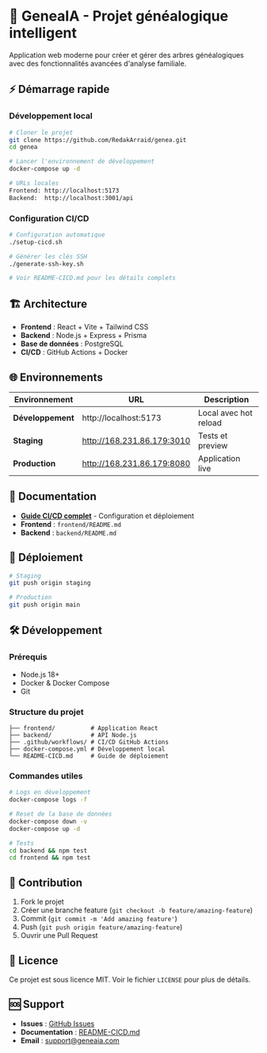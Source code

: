 # 🚀 GeneaIA - Projet généalogique intelligent

Application web moderne pour créer et gérer des arbres généalogiques avec des fonctionnalités avancées d'analyse familiale.

## ⚡ Démarrage rapide

### Développement local
```bash
# Cloner le projet
git clone https://github.com/RedakArraid/genea.git
cd genea

# Lancer l'environnement de développement
docker-compose up -d

# URLs locales
Frontend: http://localhost:5173
Backend:  http://localhost:3001/api
```

### Configuration CI/CD
```bash
# Configuration automatique
./setup-cicd.sh

# Générer les clés SSH
./generate-ssh-key.sh

# Voir README-CICD.md pour les détails complets
```

## 🏗️ Architecture

- **Frontend** : React + Vite + Tailwind CSS
- **Backend** : Node.js + Express + Prisma
- **Base de données** : PostgreSQL
- **CI/CD** : GitHub Actions + Docker

## 🌐 Environnements

| Environnement | URL | Description |
|---------------|-----|-------------|
| **Développement** | http://localhost:5173 | Local avec hot reload |
| **Staging** | http://168.231.86.179:3010 | Tests et preview |
| **Production** | http://168.231.86.179:8080 | Application live |

## 📖 Documentation

- **[Guide CI/CD complet](README-CICD.md)** - Configuration et déploiement
- **Frontend** : `frontend/README.md`
- **Backend** : `backend/README.md`

## 🚀 Déploiement

```bash
# Staging
git push origin staging

# Production
git push origin main
```

## 🛠️ Développement

### Prérequis
- Node.js 18+
- Docker & Docker Compose
- Git

### Structure du projet
```
├── frontend/          # Application React
├── backend/           # API Node.js
├── .github/workflows/ # CI/CD GitHub Actions
├── docker-compose.yml # Développement local
└── README-CICD.md     # Guide de déploiement
```

### Commandes utiles
```bash
# Logs en développement
docker-compose logs -f

# Reset de la base de données
docker-compose down -v
docker-compose up -d

# Tests
cd backend && npm test
cd frontend && npm test
```

## 🤝 Contribution

1. Fork le projet
2. Créer une branche feature (`git checkout -b feature/amazing-feature`)
3. Commit (`git commit -m 'Add amazing feature'`)
4. Push (`git push origin feature/amazing-feature`)
5. Ouvrir une Pull Request

## 📄 Licence

Ce projet est sous licence MIT. Voir le fichier `LICENSE` pour plus de détails.

## 🆘 Support

- **Issues** : [GitHub Issues](https://github.com/RedakArraid/genea/issues)
- **Documentation** : [README-CICD.md](README-CICD.md)
- **Email** : support@geneaia.com
